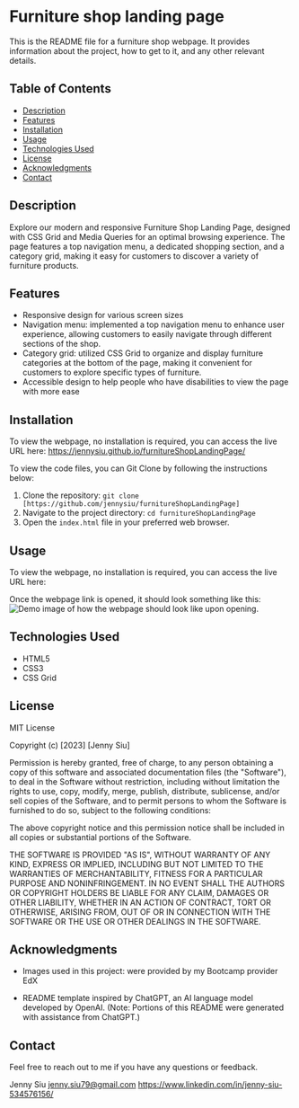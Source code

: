# Furniture shop landing page

This is the README file for a furniture shop webpage. It provides information about the project, how to get to it, and any other relevant details.


## Table of Contents

- [Description](#description)
- [Features](#features)
- [Installation](#installation)
- [Usage](#usage)
- [Technologies Used](#technologies-used)
- [License](#license)
- [Acknowledgments](#acknowledgments)
- [Contact](#contact)


## Description

Explore our modern and responsive Furniture Shop Landing Page, designed with CSS Grid and Media Queries for an optimal browsing experience. The page features a top navigation menu, a dedicated shopping section, and a category grid, making it easy for customers to discover a variety of furniture products.


## Features

- Responsive design for various screen sizes
- Navigation menu: implemented a top navigation menu to enhance user experience, allowing customers to easily navigate through different sections of the shop.
- Category grid: utilized CSS Grid to organize and display furniture categories at the bottom of the page, making it convenient for customers to explore specific types of furniture.
- Accessible design to help people who have disabilities to view the page with more ease


## Installation

To view the webpage, no installation is required, you can access the live URL here: https://jennysiu.github.io/furnitureShopLandingPage/

To view the code files, you can Git Clone by following the instructions below:
1. Clone the repository: `git clone [https://github.com/jennysiu/furnitureShopLandingPage]`
2. Navigate to the project directory: `cd furnitureShopLandingPage`
3. Open the `index.html` file in your preferred web browser.


## Usage

To view the webpage, no installation is required, you can access the live URL here: 

Once the webpage link is opened, it should look something like this:
![Demo image of how the webpage should look like upon opening.](../assets/images/demoOfDeployedPage.png)


## Technologies Used

- HTML5
- CSS3
- CSS Grid


## License

MIT License

Copyright (c) [2023] [Jenny Siu]

Permission is hereby granted, free of charge, to any person obtaining a copy of this software and associated documentation files (the "Software"), to deal in the Software without restriction, including without limitation the rights to use, copy, modify, merge, publish, distribute, sublicense, and/or sell copies of the Software, and to permit persons to whom the Software is furnished to do so, subject to the following conditions:

The above copyright notice and this permission notice shall be included in all copies or substantial portions of the Software.

THE SOFTWARE IS PROVIDED "AS IS", WITHOUT WARRANTY OF ANY KIND, EXPRESS OR IMPLIED, INCLUDING BUT NOT LIMITED TO THE WARRANTIES OF MERCHANTABILITY, FITNESS FOR A PARTICULAR PURPOSE AND NONINFRINGEMENT. IN NO EVENT SHALL THE AUTHORS OR COPYRIGHT HOLDERS BE LIABLE FOR ANY CLAIM, DAMAGES OR OTHER LIABILITY, WHETHER IN AN ACTION OF CONTRACT, TORT OR OTHERWISE, ARISING FROM, OUT OF OR IN CONNECTION WITH THE SOFTWARE OR THE USE OR OTHER DEALINGS IN THE SOFTWARE.


## Acknowledgments
- Images used in this project: were provided by my Bootcamp provider EdX

- README template inspired by ChatGPT, an AI language model developed by OpenAI.
  (Note: Portions of this README were generated with assistance from ChatGPT.)


## Contact
Feel free to reach out to me if you have any questions or feedback.

Jenny Siu
jenny.siu79@gmail.com
https://www.linkedin.com/in/jenny-siu-534576156/